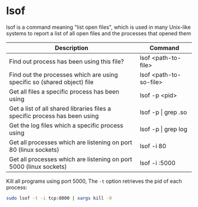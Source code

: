 <!--ts-->
<!--te-->

# lsof

lsof is a command meaning "list open files", which is used in many Unix-like systems to report a list of all open files and the processes that opened them



Description | Command
------------|-----
 Find out process has been using this file?  |  lsof \<path-to-file>
 Find out the processes which are using  specific so (shared object) file  |  lsof \<path-to-so-file>
 Get all files a specific process has been using |  lsof -p \<pid>
 Get a list of all shared libraries files a specific process has been using | lsof -p <pid>  \|  grep \.so
 Get the log files which a specific process using | lsof -p <pid>  \|  grep log
 Get all processes which are listening on port 80 (linux sockets) | lsof -i 80
 Get all processes which are listening on port 5000 (linux sockets) | lsof -i :5000




Kill all programs using port 5000,
The `-t` option retrieves the pid of each process:

```bash
sudo lsof -t -i tcp:8000 | xargs kill -9
```
